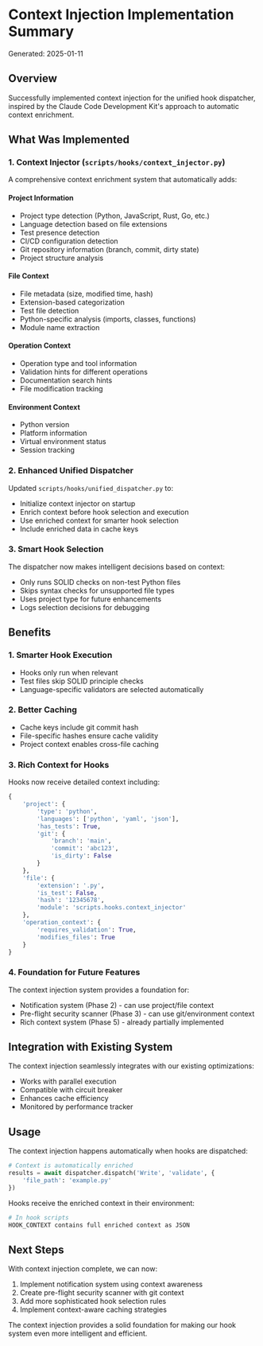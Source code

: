 # Context Injection Implementation Summary

Generated: 2025-01-11

## Overview

Successfully implemented context injection for the unified hook dispatcher, inspired by the Claude Code Development Kit's approach to automatic context enrichment.

## What Was Implemented

### 1. Context Injector (`scripts/hooks/context_injector.py`)

A comprehensive context enrichment system that automatically adds:

#### Project Information
- Project type detection (Python, JavaScript, Rust, Go, etc.)
- Language detection based on file extensions
- Test presence detection
- CI/CD configuration detection
- Git repository information (branch, commit, dirty state)
- Project structure analysis

#### File Context
- File metadata (size, modified time, hash)
- Extension-based categorization
- Test file detection
- Python-specific analysis (imports, classes, functions)
- Module name extraction

#### Operation Context
- Operation type and tool information
- Validation hints for different operations
- Documentation search hints
- File modification tracking

#### Environment Context
- Python version
- Platform information
- Virtual environment status
- Session tracking

### 2. Enhanced Unified Dispatcher

Updated `scripts/hooks/unified_dispatcher.py` to:
- Initialize context injector on startup
- Enrich context before hook selection and execution
- Use enriched context for smarter hook selection
- Include enriched data in cache keys

### 3. Smart Hook Selection

The dispatcher now makes intelligent decisions based on context:
- Only runs SOLID checks on non-test Python files
- Skips syntax checks for unsupported file types
- Uses project type for future enhancements
- Logs selection decisions for debugging

## Benefits

### 1. **Smarter Hook Execution**
- Hooks only run when relevant
- Test files skip SOLID principle checks
- Language-specific validators are selected automatically

### 2. **Better Caching**
- Cache keys include git commit hash
- File-specific hashes ensure cache validity
- Project context enables cross-file caching

### 3. **Rich Context for Hooks**
Hooks now receive detailed context including:
```python
{
    'project': {
        'type': 'python',
        'languages': ['python', 'yaml', 'json'],
        'has_tests': True,
        'git': {
            'branch': 'main',
            'commit': 'abc123',
            'is_dirty': False
        }
    },
    'file': {
        'extension': '.py',
        'is_test': False,
        'hash': '12345678',
        'module': 'scripts.hooks.context_injector'
    },
    'operation_context': {
        'requires_validation': True,
        'modifies_files': True
    }
}
```

### 4. **Foundation for Future Features**
The context injection system provides a foundation for:
- Notification system (Phase 2) - can use project/file context
- Pre-flight security scanner (Phase 3) - can use git/environment context
- Rich context system (Phase 5) - already partially implemented

## Integration with Existing System

The context injection seamlessly integrates with our existing optimizations:
- Works with parallel execution
- Compatible with circuit breaker
- Enhances cache efficiency
- Monitored by performance tracker

## Usage

The context injection happens automatically when hooks are dispatched:

```python
# Context is automatically enriched
results = await dispatcher.dispatch('Write', 'validate', {
    'file_path': 'example.py'
})
```

Hooks receive the enriched context in their environment:
```bash
# In hook scripts
HOOK_CONTEXT contains full enriched context as JSON
```

## Next Steps

With context injection complete, we can now:
1. Implement notification system using context awareness
2. Create pre-flight security scanner with git context
3. Add more sophisticated hook selection rules
4. Implement context-aware caching strategies

The context injection provides a solid foundation for making our hook system even more intelligent and efficient.